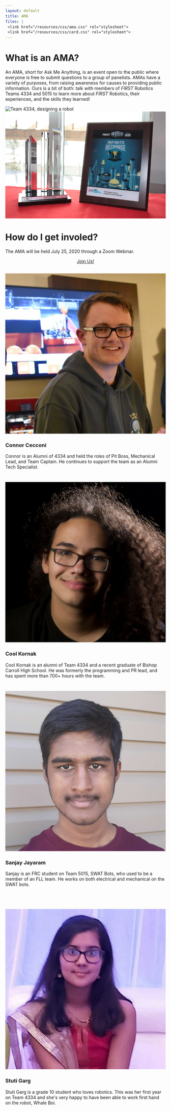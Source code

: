 ```yaml
---
layout: default
title: AMA
files: |
 <link href="/resources/css/ama.css" rel="stylesheet">
 <link href="/resources/css/card.css" rel="stylesheet">
---
```


<div class="container">
    <a href = "https://us02web.zoom.us/webinar/register/WN_AGR9PS4gQ0efI_SPL-opYg">
        <div class="row" id="amahome">
        </div>
    </a>
    <div class="row">
        <div class="col-md-4">
            <h1>What is an AMA?</h1>
            <p>An AMA, short for Ask Me Anything, is an event open to the public where everyone is free to submit questions to a group of panelists.
            AMAs have a variety of purposes, from raising awareness for causes to providing public information. Ours is a bit of both: talk with members of <i>FIRST</i> Robotics Teams 4334 and 5015 to learn more about <i>FIRST</i> Robotics, their experiences, and the skills they learned!</p>
        </div>
        <div class="col-md-4">
            <img class="img-fluid" alt="Team 4334, designing a robot" src="/resources/img/buildseason2020.png">
            <img class="img-fluid" alt="Team 4334 and Team 5015 Members" src="/resources/img/bcvi2020award.jpg">
        </div>
        <div class="col-md-4">
            <h1>How do I get involed?</h1>
            <p>The AMA will be held July 25, 2020 through a Zoom Webinar.</p>
            <div style="text-align: center">
                <a class="amaButton" href="https://us02web.zoom.us/webinar/register/WN_AGR9PS4gQ0efI_SPL-opYg">Join Us!</a>
            </div>
        </div>
    </div>
    <div class="row" style="padding-top: 30px">
        <div class="col-md-4">
            <div class="card md-4 box-shadow">
                    <img class="img-fluid" alt="Image Not Found!" src="/resources/img/mentors/connor-cecconi.jpg">
					    <div class="card-body">
						    <h3 class="card-text">Connor Cecconi</h3>
						    <p class="card-text">Connor is an Alumni of 4334 and held the roles of Pit Boss, Mechanical Lead, and Team Captain. He continues to support the team as an Alumni Tech Specialist.</p>
                            <h1></h1>
					    </div>
            </div>
        </div>
        <div class="col-md-4">
            <div class="card md-4 box-shadow">
                    <img class="img-fluid" alt="Image Not Found!" src="/resources/img/mentors/cool-kornak.jpg">
					    <div class="card-body">
						    <h3 class="card-text">Cool Kornak</h3>
						    <p class="card-text">Cool Kornak is an alumni of Team 4334 and a recent graduate of Bishop Carroll High School. He was formerly the programming and PR lead, and has spent more than 700+ hours with the team.</p>
                            <h1></h1>
					    </div>
            </div>
        </div>
        <div class="col-md-4">
            <div class="card md-4 box-shadow">
                    <img class="img-fluid" alt="Image Not Found!" src="/resources/img/mentors/sanjay-jayaram.jpg">
					    <div class="card-body">
						    <h3 class="card-text">Sanjay Jayaram</h3>
						    <p class="card-text">Sanjay is an FRC student on Team 5015, SWAT Bots, who used to be a member of an FLL team. He works on both electrical and mechanical on the SWAT bots.</p>
                            <h1></h1>
					    </div>
            </div>
        </div>
    </div>
    <div class="row" style="padding-top: 30px">
        <div class = "col-md-4">
        </div>
        <div class="col-md-4">
            <div class="card md-4 box-shadow">
                    <img class="img-fluid" alt="Image Not Found!" src="/resources/img/mentors/stuti-garg.jpg">
					    <div class="card-body">
						    <h3 class="card-text">Stuti Garg</h3>
						    <p class="card-text">Stuti Garg is a grade 10 student who loves robotics. This was her first year on Team 4334 and she's very happy to have been able to work first hand on the robot, Whale Boi.</p>
                            <h1></h1>
					    </div>
            </div>
        </div>
        <div class = "col-md-4">
        </div>
    </div>
</div>